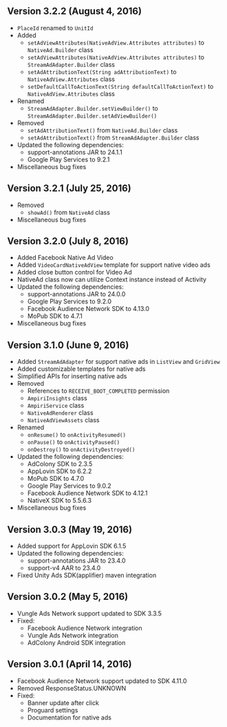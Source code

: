## Version 3.2.2 (August 4, 2016)
- `PlaceId` renamed to `UnitId`
- Added
  - `setAdViewAttributes(NativeAdView.Attributes attributes)` to `NativeAd.Builder` class
  - `setAdViewAttributes(NativeAdView.Attributes attributes)` to `StreamAdAdapter.Builder` class
  - `setAdAttributionText(String adAttributionText)` to `NativeAdView.Attributes` class
  - `setDefaultCallToActionText(String defaultCallToActionText)` to `NativeAdView.Attributes` class
- Renamed
    - `StreamAdAdapter.Builder.setViewBuilder()` to `StreamAdAdapter.Builder.setAdViewBuilder()`
- Removed
    - `setAdAttributionText()` from `NativeAd.Builder` class
    - `setAdAttributionText()` from `StreamAdAdapter.Builder` class
- Updated the following dependencies:
	- support-annotations JAR to 24.1.1
	- Google Play Services to 9.2.1
- Miscellaneous bug fixes

## Version 3.2.1 (July 25, 2016)
- Removed
    - `showAd()` from `NativeAd` class
- Miscellaneous bug fixes

## Version 3.2.0 (July 8, 2016)
- Added Facebook Native Ad Video
- Added `VideoCardNativeAdView` template for support native video ads
- Added close button control for Video Ad
- NativeAd class now can utilize Context instance instead of Activity
- Updated the following dependencies:
	- support-annotations JAR to 24.0.0
	- Google Play Services to 9.2.0
	- Facebook Audience Network SDK to 4.13.0
	- MoPub SDK to 4.7.1
- Miscellaneous bug fixes

## Version 3.1.0 (June 9, 2016)
- Added `StreamAdAdapter` for support native ads in `ListView` and `GridView`
- Added customizable templates for native ads
- Simplified APIs for inserting native ads
- Removed
	- References to `RECEIVE_BOOT_COMPLETED` permission
	- `AmpiriInsights` class
	- `AmpiriService` class
	- `NativeAdRenderer` class
	- `NativeAdViewAssets` class
- Renamed
    - `onResume()` to `onActivityResumed()`
    - `onPause()` to `onActivityPaused()`
    - `onDestroy()` to `onActivityDestroyed()`
- Updated the following dependencies:
	- AdColony SDK to 2.3.5
	- AppLovin SDK to 6.2.2
	- MoPub SDK to 4.7.0
	- Google Play Services to 9.0.2
	- Facebook Audience Network SDK to 4.12.1
	- NativeX SDK to 5.5.6.3
- Miscellaneous bug fixes

## Version 3.0.3 (May 19, 2016)
- Added support for AppLovin SDK 6.1.5
- Updated the following dependencies:
	- support-annotations JAR to 23.4.0
	- support-v4 AAR to 23.4.0
- Fixed Unity Ads SDK(applifier) maven integration

## Version 3.0.2 (May 5, 2016)
- Vungle Ads Network support updated to SDK 3.3.5
- Fixed:
    - Facebook Audience Network integration
    - Vungle Ads Network integration
    - AdColony Android SDK integration

## Version 3.0.1 (April 14, 2016)
- Facebook Audience Network support updated to SDK 4.11.0
- Removed ResponseStatus.UNKNOWN
- Fixed:
    - Banner update after click
    - Proguard settings
    - Documentation for native ads
